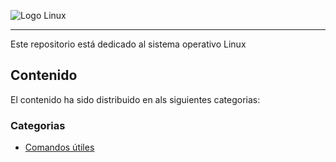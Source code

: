 ![Logo Linux](https://th.bing.com/th?id=OIP.ZpLfIpLWYuQJO9UpzlI5QAHaDt&w=349&h=174&c=8&rs=1&qlt=90&o=6&pid=3.1&rm=2 "Título opcional")

---
Este repositorio está dedicado al sistema operativo Linux

## Contenido
El contenido ha sido distribuido en als siguientes categorias:

### Categorias
* [Comandos útiles](https://github.com/carloshrueda/sis-operativos/blob/12fbff49c0fdf89271756b7dae7b81e404599d1c/Linux/comandos-utiles.md)
